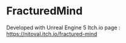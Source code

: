 # FracturedMind

Developed with Unreal Engine 5
Itch.io page : https://nitoval.itch.io/fractured-mind
